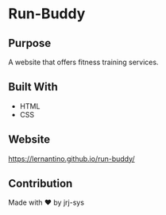 # Run-Buddy

## Purpose 
A website that offers fitness training services. 

## Built With

* HTML
* CSS

## Website
https://lernantino.github.io/run-buddy/

## Contribution
Made with ❤️ by jrj-sys
